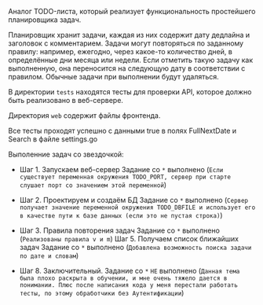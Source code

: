 Аналог TODO-листа, который реализует функциональность простейшего планировщика задач.

Планировщик хранит задачи, каждая из них содержит дату дедлайна и заголовок с комментарием.
Задачи могут повторяться по заданному правилу: например, ежегодно, через какое-то количество дней, в определённые дни месяца или недели.
Если отметить такую задачу как выполненную, она переносится на следующую дату в соответствии с правилом. Обычные задачи при выполнении будут удаляться.

В директории `tests` находятся тесты для проверки API, которое должно быть реализовано в веб-сервере.

Директория `web` содержит файлы фронтенда.

Все тесты проходят успешно с данными true в полях FullNextDate и Search в файле settings.go

Выполенние задач со звездочкой:

- Шаг 1. Запускаем веб-сервер Задание со `*` выполнено
  (`Если существует переменная окружения TODO_PORT, сервер при старте слушает порт со значением этой переменной`)

- Шаг 2. Проектируем и создаём БД Задание со `*` выполнено
  (`Cервер получает значение переменной окружения TODO_DBFILE и использует его в качестве пути к базе данных (если это не пустая строка)`)

- Шаг 3. Правила повторения задач Задание со `*` выполнено
  (`Реализованы правила v и m`)
  Шаг 5. Получаем список ближайших задач Задание со `*` выполнено
  (`Добавлена возможность поиска задачи по дате и словам`)

- Шаг 8. Заключительный. Задание со `*` `НЕ` выполнено
  (`Данная тема была плохо раскрыта в обучении, и мне очень тяжело дается в понимании. Плюс после написания кода у меня перестали работать тесты, по этому обработчики без Аутентификации`)

